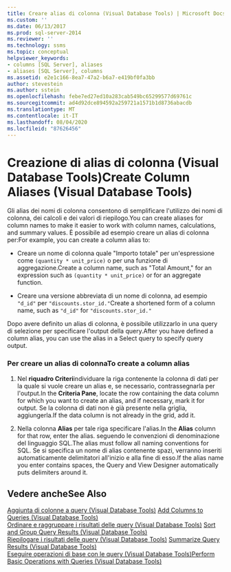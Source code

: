 ```yaml
---
title: Creare alias di colonna (Visual Database Tools) | Microsoft Docs
ms.custom: ''
ms.date: 06/13/2017
ms.prod: sql-server-2014
ms.reviewer: ''
ms.technology: ssms
ms.topic: conceptual
helpviewer_keywords:
- columns [SQL Server], aliases
- aliases [SQL Server], columns
ms.assetid: e2e1c166-8ea7-47a2-b6a7-e419bf0fa3bb
author: stevestein
ms.author: sstein
ms.openlocfilehash: febe7ed27ed10a283cab549bc65299577d69761c
ms.sourcegitcommit: ad4d92dce894592a259721a1571b1d8736abacdb
ms.translationtype: MT
ms.contentlocale: it-IT
ms.lasthandoff: 08/04/2020
ms.locfileid: "87626456"
---
```

# <a name="create-column-aliases-visual-database-tools"></a><span data-ttu-id="3a81a-102">Creazione di alias di colonna (Visual Database Tools)</span><span class="sxs-lookup"><span data-stu-id="3a81a-102">Create Column Aliases (Visual Database Tools)</span></span>
  <span data-ttu-id="3a81a-103">Gli alias dei nomi di colonna consentono di semplificare l'utilizzo dei nomi di colonna, dei calcoli e dei valori di riepilogo.</span><span class="sxs-lookup"><span data-stu-id="3a81a-103">You can create aliases for column names to make it easier to work with column names, calculations, and summary values.</span></span> <span data-ttu-id="3a81a-104">È possibile ad esempio creare un alias di colonna per:</span><span class="sxs-lookup"><span data-stu-id="3a81a-104">For example, you can create a column alias to:</span></span>  
  
-   <span data-ttu-id="3a81a-105">Creare un nome di colonna quale "Importo totale" per un'espressione come `(quantity * unit_price)` o per una funzione di aggregazione.</span><span class="sxs-lookup"><span data-stu-id="3a81a-105">Create a column name, such as "Total Amount," for an expression such as `(quantity * unit_price)` or for an aggregate function.</span></span>  
  
-   <span data-ttu-id="3a81a-106">Creare una versione abbreviata di un nome di colonna, ad esempio `"d_id"` per `"discounts.stor_id."`</span><span class="sxs-lookup"><span data-stu-id="3a81a-106">Create a shortened form of a column name, such as `"d_id"` for `"discounts.stor_id."`</span></span>  
  
 <span data-ttu-id="3a81a-107">Dopo avere definito un alias di colonna, è possibile utilizzarlo in una query di selezione per specificare l'output della query.</span><span class="sxs-lookup"><span data-stu-id="3a81a-107">After you have defined a column alias, you can use the alias in a Select query to specify query output.</span></span>  
  
### <a name="to-create-a-column-alias"></a><span data-ttu-id="3a81a-108">Per creare un alias di colonna</span><span class="sxs-lookup"><span data-stu-id="3a81a-108">To create a column alias</span></span>  
  
1.  <span data-ttu-id="3a81a-109">Nel **riquadro Criteri**individuare la riga contenente la colonna di dati per la quale si vuole creare un alias e, se necessario, contrassegnarla per l'output.</span><span class="sxs-lookup"><span data-stu-id="3a81a-109">In the **Criteria Pane**, locate the row containing the data column for which you want to create an alias, and if necessary, mark it for output.</span></span> <span data-ttu-id="3a81a-110">Se la colonna di dati non è già presente nella griglia, aggiungerla.</span><span class="sxs-lookup"><span data-stu-id="3a81a-110">If the data column is not already in the grid, add it.</span></span>  
  
2.  <span data-ttu-id="3a81a-111">Nella colonna **Alias** per tale riga specificare l'alias.</span><span class="sxs-lookup"><span data-stu-id="3a81a-111">In the **Alias** column for that row, enter the alias.</span></span> <span data-ttu-id="3a81a-112">seguendo le convenzioni di denominazione del linguaggio SQL.</span><span class="sxs-lookup"><span data-stu-id="3a81a-112">The alias must follow all naming conventions for SQL.</span></span> <span data-ttu-id="3a81a-113">Se si specifica un nome di alias contenente spazi, verranno inseriti automaticamente delimitatori all'inizio e alla fine di esso.</span><span class="sxs-lookup"><span data-stu-id="3a81a-113">If the alias name you enter contains spaces, the Query and View Designer automatically puts delimiters around it.</span></span>  
  
## <a name="see-also"></a><span data-ttu-id="3a81a-114">Vedere anche</span><span class="sxs-lookup"><span data-stu-id="3a81a-114">See Also</span></span>  
 <span data-ttu-id="3a81a-115">[Aggiunta di colonne a query &#40;Visual Database Tools&#41;](visual-database-tools.md) </span><span class="sxs-lookup"><span data-stu-id="3a81a-115">[Add Columns to Queries &#40;Visual Database Tools&#41;](visual-database-tools.md) </span></span>  
 <span data-ttu-id="3a81a-116">[Ordinare e raggruppare i risultati delle query &#40;Visual Database Tools&#41;](sort-and-group-query-results-visual-database-tools.md) </span><span class="sxs-lookup"><span data-stu-id="3a81a-116">[Sort and Group Query Results &#40;Visual Database Tools&#41;](sort-and-group-query-results-visual-database-tools.md) </span></span>  
 <span data-ttu-id="3a81a-117">[Riepilogare i risultati delle query &#40;Visual Database Tools&#41;](summarize-query-results-visual-database-tools.md) </span><span class="sxs-lookup"><span data-stu-id="3a81a-117">[Summarize Query Results &#40;Visual Database Tools&#41;](summarize-query-results-visual-database-tools.md) </span></span>  
 [<span data-ttu-id="3a81a-118">Eseguire operazioni di base con le query &#40;Visual Database Tools&#41;</span><span class="sxs-lookup"><span data-stu-id="3a81a-118">Perform Basic Operations with Queries &#40;Visual Database Tools&#41;</span></span>](perform-basic-operations-with-queries-visual-database-tools.md)  
  
  
